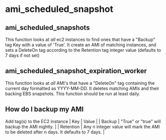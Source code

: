 # ami_scheduled_snapshot

## ami_scheduled_snapshots
This function looks at *all* ec2 instances to find ones that have a "Backup" tag Key with a value of 'True'.
It create an AMI of matching instances, and sets a DeleteOn tag according to the Retention tag integer value (defaults to 7 days if not set)

## ami_scheduled_snapshot_expiration_worker
This function looks at *all* AMI's that have a "DeleteOn" tag containing the current day formatted as YYYY-MM-DD. It deletes matching AMIs and their backing EBS snapshots. This function should be run at least daily.

## How do I backup my AMI
Add tag(s) to the EC2 instance
| Key | Value |
| Backup | "True" or "true" will backup the AMI nightly. |
| Retention | Any n integer value will mark the AMI to be deleted after n days. It defaults to 7 days. |

